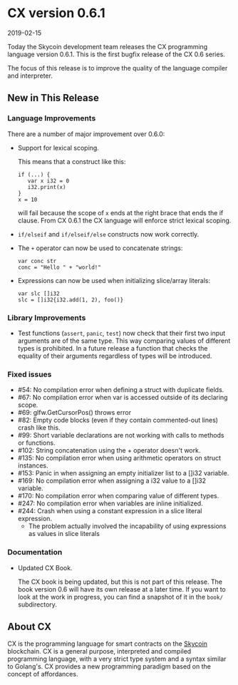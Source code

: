 # CX version 0.6.1

2019-02-15

Today the Skycoin development team releases the CX programming language
version 0.6.1. This is the first bugfix release of the CX 0.6 series.

The focus of this release is to improve the quality of the language compiler
and interpreter.

## New in This Release

### Language Improvements

There are a number of major improvement over 0.6.0:

 * Support for lexical scoping.

   This means that a construct like this:

   ```
   if (...) {
      var x i32 = 0
      i32.print(x)
   }
   x = 10
   ```
   will fail because the scope of `x` ends at the right brace that ends the if
   clause. From CX 0.6.1 the CX language will enforce strict lexical scoping.

 * `if/elseif` and `if/elseif/else` constructs now work correctly.
 
 * The `+` operator can now be used to concatenate strings:
 
    ```
    var conc str
    conc = "Hello " + "world!"
    ```
 
 * Expressions can now be used when initializing slice/array literals:
 
   ```
   var slc []i32
   slc = []i32{i32.add(1, 2), foo()}
   ```

### Library Improvements

 * Test functions (`assert`, `panic`, `test`) now check that their first two
   input arguments are of the same type. This way comparing values of
   different types is prohibited. In a future release a function that checks
   the equality of their arguments regardless of types will be introduced.

### Fixed issues

  * \#54: No compilation error when defining a struct with duplicate fields.
  * \#67: No compilation error when var is accessed outside of its declaring scope.
  * \#69: glfw.GetCursorPos() throws error
  * \#82: Empty code blocks (even if they contain commented-out lines) crash like this.
  * \#99: Short variable declarations are not working with calls to methods or functions.
  * \#102: String concatenation using the + operator doesn't work.
  * \#135: No compilation error when using arithmetic operators on struct instances.
  * \#153: Panic in when assigning an empty initializer list to a []i32 variable.
  * \#169: No compilation error when assigning a i32 value to a []i32 variable.
  * \#170: No compilation error when comparing value of different types.
  * \#247: No compilation error when variables are inline initialized.
  * \#244: Crash when using a constant expression in a slice literal expression.
      * The problem actually involved the incapability of using expressions as
        values in slice literals

### Documentation

 * Updated CX Book.

   The CX book is being updated, but this is not part of this release.  The
   book version 0.6 will have its own release at a later time.  If you want to
   look at the work in progress, you can find a snapshot of it in the `book/`
   subdirectory. 

## About CX

CX is the programming language for smart contracts on the
[Skycoin](https://www.skycoin.net/) blockchain. CX is a general purpose,
interpreted and compiled programming language, with a very strict type system
and a syntax similar to Golang's. CX provides a new programming paradigm based
on the concept of affordances.
